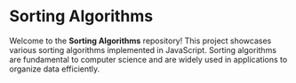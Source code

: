 # Sorting Algorithms

Welcome to the **Sorting Algorithms** repository! This project showcases various sorting algorithms implemented in JavaScript. Sorting algorithms are fundamental to computer science and are widely used in applications to organize data efficiently.
